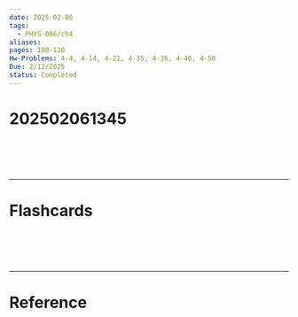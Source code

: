 ```yaml
---
date: 2025-02-06
tags:
  - PHYS-006/ch4
aliases: 
pages: 100-120
Hw-Problems: 4-4, 4-14, 4-21, 4-35, 4-36, 4-46, 4-56
Due: 2/12/2025
status: Completed
---
```

# 202502061345


# ‌
---
# Flashcards


# ‌
---
# Reference
